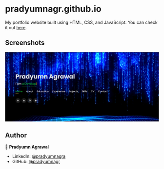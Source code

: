 # pradyumnagr.github.io

My portfolio website built using HTML, CSS, and JavaScript. You can check it out [here](https://pradyumnagr.github.io/myportfolio/).



## Screenshots

<p float="center">
    <img src="https://raw.githubusercontent.com/pradyumnagr/myportfolio/refs/heads/main/assets/img/projects/portfolio.png" width="800">
</p>



## Author

👤 **Pradyumn Agrawal**

* LinkedIn: [@pradyumnagra](https://www.linkedin.com/in/pradyumnagra)
* GitHub: [@pradyumnagr](https://github.com/pradyumnagr)

